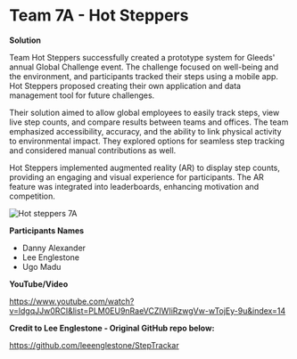 # Team 7A - Hot Steppers
**Solution**

Team Hot Steppers successfully created a prototype system for Gleeds' annual Global Challenge event. The challenge focused on well-being and the environment, and participants tracked their steps using a mobile app. Hot Steppers proposed creating their own application and data management tool for future challenges.

Their solution aimed to allow global employees to easily track steps, view live step counts, and compare results between teams and offices. The team emphasized accessibility, accuracy, and the ability to link physical activity to environmental impact. They explored options for seamless step tracking and considered manual contributions as well.

Hot Steppers implemented augmented reality (AR) to display step counts, providing an engaging and visual experience for participants. The AR feature was integrated into leaderboards, enhancing motivation and competition.

![Hot steppers 7A](https://github.com/Projecting-Success-Solutions-Portal/Hack-19/assets/30728931/f1360348-7ac5-443f-9278-ac1f5969f020)


**Participants Names**

- Danny Alexander
- Lee Englestone
- Ugo Madu

**YouTube/Video**

https://www.youtube.com/watch?v=ldgqJJw0RCI&list=PLM0EU9nRaeVCZIWIiRzwgVw-wTojEy-9u&index=14

**Credit to Lee Englestone - Original GitHub repo below:**

https://github.com/leeenglestone/StepTrackar

